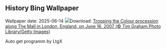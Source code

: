 ## History Bing Wallpaper
Wallpaper date: 2025-06-14
![](https://www.bing.com/th?id=OHR.TroopingTheColour2025_EN-GB7387782428_UHD.jpg&w=1000)Download: [Trooping the Colour procession along The Mall in London, England, on June 16, 2007 (© Tim Graham Photo Library/Getty Images)](https://www.bing.com/th?id=OHR.TroopingTheColour2025_EN-GB7387782428_UHD.jpg)

Auto get programm by LtgX

